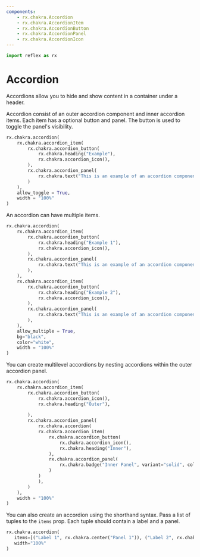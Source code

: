 ```yaml
---
components:
    - rx.chakra.Accordion
    - rx.chakra.AccordionItem
    - rx.chakra.AccordionButton
    - rx.chakra.AccordionPanel
    - rx.chakra.AccordionIcon
---
```


```python exec
import reflex as rx
```

# Accordion

Accordions allow you to hide and show content in a container under a header.

Accordion consist of an outer accordion component and inner accordion items.
Each item has a optional button and panel. The button is used to toggle the panel's visibility.

```python demo
rx.chakra.accordion(
    rx.chakra.accordion_item(
        rx.chakra.accordion_button(
            rx.chakra.heading("Example"),
            rx.chakra.accordion_icon(),
        ),
        rx.chakra.accordion_panel(
            rx.chakra.text("This is an example of an accordion component.")
        )
    ),
    allow_toggle = True,
    width = "100%"
)
```

An accordion can have multiple items.

```python demo
rx.chakra.accordion(
    rx.chakra.accordion_item(
        rx.chakra.accordion_button(
            rx.chakra.heading("Example 1"),
            rx.chakra.accordion_icon(),
        ),
        rx.chakra.accordion_panel(
            rx.chakra.text("This is an example of an accordion component.")
        ),
    ),
    rx.chakra.accordion_item(
        rx.chakra.accordion_button(
            rx.chakra.heading("Example 2"),
            rx.chakra.accordion_icon(),
        ),
        rx.chakra.accordion_panel(
            rx.chakra.text("This is an example of an accordion component.")
        ),
    ),
    allow_multiple = True,
    bg="black",
    color="white",
    width = "100%"
)
```

You can create multilevel accordions by nesting accordions within the outer accordion panel.

```python demo
rx.chakra.accordion(
    rx.chakra.accordion_item(
        rx.chakra.accordion_button(
            rx.chakra.accordion_icon(),
            rx.chakra.heading("Outer"),
            
        ),
        rx.chakra.accordion_panel(
            rx.chakra.accordion(
            rx.chakra.accordion_item(
                rx.chakra.accordion_button(
                    rx.chakra.accordion_icon(),
                    rx.chakra.heading("Inner"),    
                ),
                rx.chakra.accordion_panel(
                    rx.chakra.badge("Inner Panel", variant="solid", color_scheme="green"),
                )
            )
            ),
        )  
    ),
    width = "100%"
)
```

You can also create an accordion using the shorthand syntax.
Pass a list of tuples to the `items` prop.
Each tuple should contain a label and a panel.

```python demo
rx.chakra.accordion(
   items=[("Label 1", rx.chakra.center("Panel 1")), ("Label 2", rx.chakra.center("Panel 2"))],
   width="100%"
)
```
